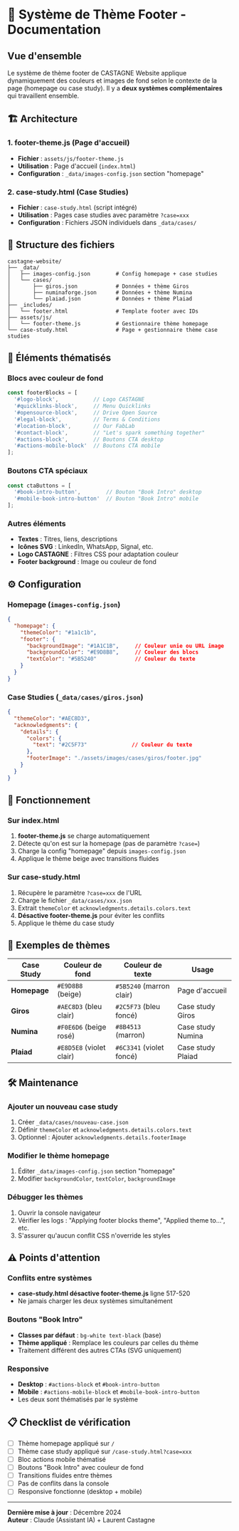 # 🎨 Système de Thème Footer - Documentation

## Vue d'ensemble

Le système de thème footer de CASTAGNE Website applique dynamiquement des couleurs et images de fond selon le contexte de la page (homepage ou case study). Il y a **deux systèmes complémentaires** qui travaillent ensemble.

## 🏗️ Architecture

### 1. **footer-theme.js** (Page d'accueil)
- **Fichier** : `assets/js/footer-theme.js`
- **Utilisation** : Page d'accueil (`index.html`)
- **Configuration** : `_data/images-config.json` section "homepage"

### 2. **case-study.html** (Case Studies)
- **Fichier** : `case-study.html` (script intégré)
- **Utilisation** : Pages case studies avec paramètre `?case=xxx`
- **Configuration** : Fichiers JSON individuels dans `_data/cases/`

## 📁 Structure des fichiers

```
castagne-website/
├── _data/
│   ├── images-config.json        # Config homepage + case studies
│   └── cases/
│       ├── giros.json            # Données + thème Giros
│       ├── numinaforge.json      # Données + thème Numina
│       └── plaiad.json           # Données + thème Plaiad
├── _includes/
│   └── footer.html               # Template footer avec IDs
├── assets/js/
│   └── footer-theme.js           # Gestionnaire thème homepage
└── case-study.html               # Page + gestionnaire thème case studies
```

## 🎯 Éléments thématisés

### Blocs avec couleur de fond
```javascript
const footerBlocks = [
  '#logo-block',           // Logo CASTAGNE
  '#quicklinks-block',     // Menu Quicklinks  
  '#opensource-block',     // Drive Open Source
  '#legal-block',          // Terms & Conditions
  '#location-block',       // Our FabLab
  '#contact-block',        // "Let's spark something together"
  '#actions-block',        // Boutons CTA desktop
  '#actions-mobile-block'  // Boutons CTA mobile
];
```

### Boutons CTA spéciaux
```javascript
const ctaButtons = [
  '#book-intro-button',        // Bouton "Book Intro" desktop
  '#mobile-book-intro-button'  // Bouton "Book Intro" mobile
];
```

### Autres éléments
- **Textes** : Titres, liens, descriptions
- **Icônes SVG** : LinkedIn, WhatsApp, Signal, etc.
- **Logo CASTAGNE** : Filtres CSS pour adaptation couleur
- **Footer background** : Image ou couleur de fond

## ⚙️ Configuration

### Homepage (`images-config.json`)
```json
{
  "homepage": {
    "themeColor": "#1a1c1b",
    "footer": {
      "backgroundImage": "#1A1C1B",     // Couleur unie ou URL image
      "backgroundColor": "#E9D8B8",     // Couleur des blocs
      "textColor": "#5B5240"            // Couleur du texte
    }
  }
}
```

### Case Studies (`_data/cases/giros.json`)
```json
{
  "themeColor": "#AEC8D3",
  "acknowledgments": {
    "details": {
      "colors": {
        "text": "#2C5F73"              // Couleur du texte
      },
      "footerImage": "./assets/images/cases/giros/footer.jpg"
    }
  }
}
```

## 🔄 Fonctionnement

### Sur index.html
1. **footer-theme.js** se charge automatiquement
2. Détecte qu'on est sur la homepage (pas de paramètre `?case=`)
3. Charge la config "homepage" depuis `images-config.json`
4. Applique le thème beige avec transitions fluides

### Sur case-study.html
1. Récupère le paramètre `?case=xxx` de l'URL
2. Charge le fichier `_data/cases/xxx.json`
3. Extrait `themeColor` et `acknowledgments.details.colors.text`
4. **Désactive footer-theme.js** pour éviter les conflits
5. Applique le thème du case study

## 🎨 Exemples de thèmes

| Case Study | Couleur de fond | Couleur de texte | Usage |
|------------|----------------|------------------|-------|
| **Homepage** | `#E9D8B8` (beige) | `#5B5240` (marron clair) | Page d'accueil |
| **Giros** | `#AEC8D3` (bleu clair) | `#2C5F73` (bleu foncé) | Case study Giros |
| **Numina** | `#F0E6D6` (beige rosé) | `#8B4513` (marron) | Case study Numina |
| **Plaiad** | `#E8D5E8` (violet clair) | `#6C3341` (violet foncé) | Case study Plaiad |

## 🛠️ Maintenance

### Ajouter un nouveau case study
1. Créer `_data/cases/nouveau-case.json`
2. Définir `themeColor` et `acknowledgments.details.colors.text`
3. Optionnel : Ajouter `acknowledgments.details.footerImage`

### Modifier le thème homepage
1. Éditer `_data/images-config.json` section "homepage"
2. Modifier `backgroundColor`, `textColor`, `backgroundImage`

### Débugger les thèmes
1. Ouvrir la console navigateur
2. Vérifier les logs : "Applying footer blocks theme", "Applied theme to...", etc.
3. S'assurer qu'aucun conflit CSS n'override les styles

## ⚠️ Points d'attention

### Conflits entre systèmes
- **case-study.html désactive footer-theme.js** ligne 517-520
- Ne jamais charger les deux systèmes simultanément

### Boutons "Book Intro"
- **Classes par défaut** : `bg-white text-black` (base)
- **Thème appliqué** : Remplace les couleurs par celles du thème
- Traitement différent des autres CTAs (SVG uniquement)

### Responsive
- **Desktop** : `#actions-block` et `#book-intro-button`
- **Mobile** : `#actions-mobile-block` et `#mobile-book-intro-button`
- Les deux sont thématisés par le système

## 📋 Checklist de vérification

- [ ] Thème homepage appliqué sur `/`
- [ ] Thème case study appliqué sur `/case-study.html?case=xxx`
- [ ] Bloc actions mobile thématisé
- [ ] Boutons "Book Intro" avec couleur de fond
- [ ] Transitions fluides entre thèmes
- [ ] Pas de conflits dans la console
- [ ] Responsive fonctionne (desktop + mobile)

---

**Dernière mise à jour** : Décembre 2024  
**Auteur** : Claude (Assistant IA) + Laurent Castagne